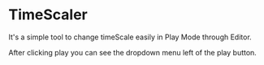# TimeScaler
It's a simple tool to change timeScale easily in Play Mode through Editor.

After clicking play you can see the dropdown menu left of the play button.
